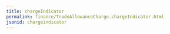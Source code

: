 ```yaml
---
title: chargeIndicator
permalink: finance/TradeAllowanceCharge.chargeIndicator.html
jsonid: chargeindicator
---
```

